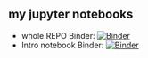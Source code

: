 ## my jupyter notebooks

* whole REPO Binder: 
[![Binder](https://mybinder.org/badge_logo.svg)](https://mybinder.org/v2/gh/steffiland/jupyter-notes/HEAD)
* Intro notebook Binder: [![Binder](https://mybinder.org/badge_logo.svg)](https://mybinder.org/v2/gh/steffiland/jupyter-notes/HEAD?labpath=demos%2FIntroduction.ipynb)

